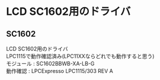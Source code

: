 # LCD SC1602用のドライバ  

## SC1602
LCD SC1602用のドライバ  
LPC1115で動作確認済み(LPC11XXならどれでも動作すると思う)  
モジュール : SC1602BBWB-XA-LB-G  
動作確認 : LPCExpresso LPC1115/303 REV A
